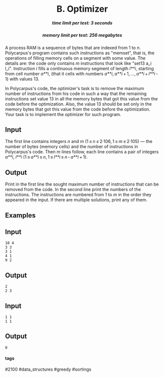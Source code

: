 <h1 style='text-align: center;'> B. Optimizer</h1>

<h5 style='text-align: center;'>time limit per test: 3 seconds</h5>
<h5 style='text-align: center;'>memory limit per test: 256 megabytes</h5>

A process RAM is a sequence of bytes that are indexed from 1 to *n*. Polycarpus's program contains such instructions as "memset", that is, the operations of filling memory cells on a segment with some value. The details are: the code only contains *m* instructions that look like "set13 a_i l_i". Instruction *i* fills a continuous memory segment of length *l**i*, starting from cell number *a**i*, (that it cells with numbers *a**i*, *a**i* + 1, ..., *a**i* + *l**i* - 1) with values 13.

In Polycarpus's code, the optimizer's task is to remove the maximum number of instructions from his code in such a way that the remaining instructions set value 13 in all the memory bytes that got this value from the code before the optimization. Also, the value 13 should be set only in the memory bytes that got this value from the code before the optimization. Your task is to implement the optimizer for such program.

## Input

The first line contains integers *n* and *m* (1 ≤ *n* ≤ 2·106, 1 ≤ *m* ≤ 2·105) — the number of bytes (memory cells) and the number of instructions in Polycarpus's code. Then *m* lines follow, each line contains a pair of integers *a**i*, *l**i* (1 ≤ *a**i* ≤ *n*, 1 ≤ *l**i* ≤ *n* - *a**i* + 1).

## Output

Print in the first line the sought maximum number of instructions that can be removed from the code. In the second line print the numbers of the instructions. The instructions are numbered from 1 to *m* in the order they appeared in the input. If there are multiple solutions, print any of them.

## Examples

## Input


```
10 4  
3 3  
3 1  
4 1  
9 2  

```
## Output


```
2  
2 3 
```
## Input


```
1 1  
1 1  

```
## Output


```
0  

```


#### tags 

#2100 #data_structures #greedy #sortings 